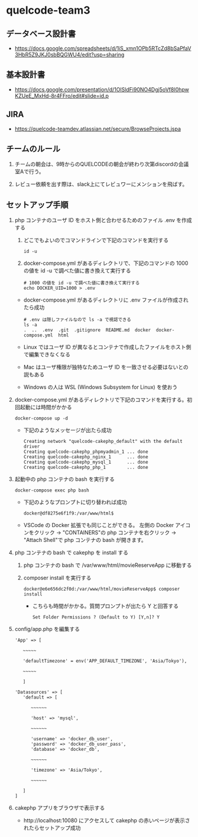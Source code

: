 # quelcode-team3

## データベース設計書

- https://docs.google.com/spreadsheets/d/1iS_xmn1OPb5RTcZd8bSaPfaV3HbR5Z9JKJ0sbBQGWU4/edit?usp=sharing

## 基本設計書

- https://docs.google.com/presentation/d/1OlSldFi90NO4Dgj5oVf8I0hpwKZUeE_MxHd-8r4FFro/edit#slide=id.p

## JIRA

- https://quelcode-teamdev.atlassian.net/secure/BrowseProjects.jspa

## チームのルール

1. チームの朝会は、9時からのQUELCODEの朝会が終わり次第discordの会議室Aで行う。

2. レビュー依頼を出す際は、slack上にてレビュワーにメンションを飛ばす。

## セットアップ手順

1. php コンテナのユーザ ID をホスト側と合わせるためのファイル .env を作成する

   1. どこでもよいのでコマンドラインで下記のコマンドを実行する

      ```
      id -u
      ```

   1. docker-compose.yml があるディレクトリで、下記のコマンドの 1000 の値を id -u で調べた値に書き換えて実行する

      ```
      # 1000 の値を id -u で調べた値に書き換えて実行する
      echo DOCKER_UID=1000 > .env
      ```

   - docker-compose.yml があるディレクトリに .env ファイルが作成されたら成功

     ```
     # .env は隠しファイルなので ls -a で視認できる
     ls -a
     .  ..  .env  .git  .gitignore  README.md  docker  docker-compose.yml  html
     ```

   - Linux ではユーザ ID が異なるとコンテナで作成したファイルをホスト側で編集できなくなる
   - Mac はユーザ権限が独特なためユーザ ID を一致させる必要はないとの説もある
   - Windows の人は WSL (Windows Subsystem for Linux) を使おう

1. docker-compose.yml があるディレクトリで下記のコマンドを実行する。初回起動には時間がかかる

   ```
   docker-compose up -d
   ```

   - 下記のようなメッセージが出たら成功

     ```
     Creating network "quelcode-cakephp_default" with the default driver
     Creating quelcode-cakephp_phpmyadmin_1 ... done
     Creating quelcode-cakephp_nginx_1      ... done
     Creating quelcode-cakephp_mysql_1      ... done
     Creating quelcode-cakephp_php_1        ... done
     ```

1. 起動中の php コンテナの bash を実行する

   ```
   docker-compose exec php bash
   ```

   - 下記のようなプロンプトに切り替われば成功

     ```
     docker@df8275e6f1f9:/var/www/html$
     ```

   - VSCode の Docker 拡張でも同じことができる。
     左側の Docker アイコンをクリック → "CONTAINERS"の php コンテナを右クリック → "Attach Shell"で php コンテナの bash が開きます。

1. php コンテナの bash で cakephp を install する

   1. php コンテナの bash で /var/www/html/movieReserveApp に移動する

   1. composer install を実行する

      ```
      docker@e6e656dc2f0d:/var/www/html/movieReserveApp$ composer install
      ```

      - こちらも時間がかかる。質問プロンプトが出たら Y と回答する

        ```
        Set Folder Permissions ? (Default to Y) [Y,n]? Y
        ```

1. config/app.php を編集する

   ```
   'App' => [

      ~~~~~

      'defaultTimezone' = env('APP_DEFAULT_TIMEZONE', 'Asia/Tokyo'),

      ~~~~~

      ]

   ```

   ```
   'Datasources' => [
      'default => [

         ~~~~~~

         'host' => 'mysql',

         ~~~~~~

         'username' => 'docker_db_user',
         'password' => 'docker_db_user_pass',
         'database' => 'docker_db',

         ~~~~~~

         'timezone' => 'Asia/Tokyo',

         ~~~~~~

      ]
   ]

   ```

1. cakephp アプリをブラウザで表示する

   - http://localhost:10080 にアクセスして cakephp の赤いページが表示されたらセットアップ成功
